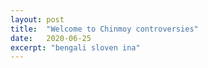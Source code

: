 ```yaml
---
layout: post
title:  "Welcome to Chinmoy controversies"
date:   2020-06-25
excerpt: "bengali sloven ina"
---
```

